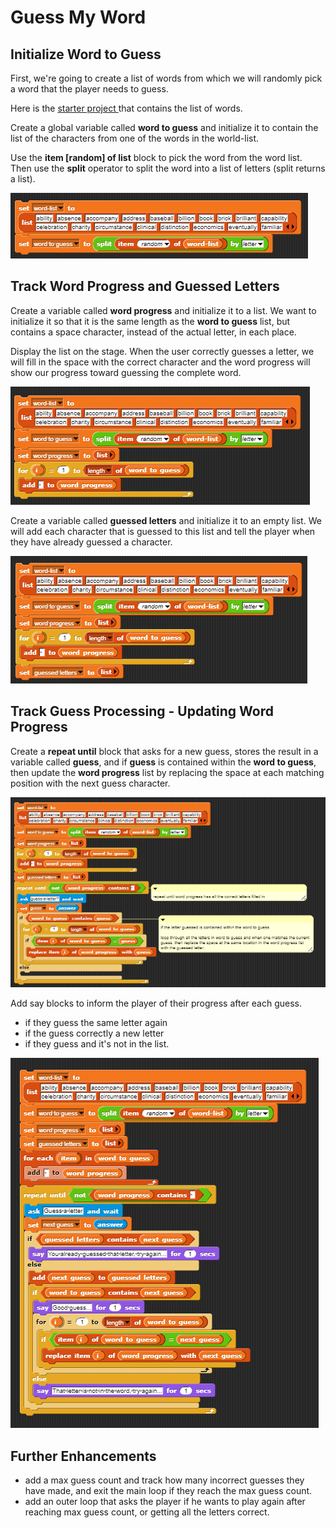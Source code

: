 # Guess My Word

## Initialize Word to Guess

First, we're going to create a list of words from which we will randomly pick a word that the player needs to guess.

Here is the [starter project ](https://snap.berkeley.edu/snap/snap.html#present:Username=annechinn&ProjectName=Guess%20My%20Word%20-%20Starter)that contains the list of words.

Create a global variable called **word to guess** and initialize it to contain the list of the characters from one of the words in the world-list. 

Use the **item \[random\] of list** block to pick the word from the word list. Then use the **split** operator to split the word into a list of letters \(split returns a list\).

![](../.gitbook/assets/image%20%28395%29.png)

## Track Word Progress and Guessed Letters

Create a variable called **word progress** and initialize it to a list. We want to initialize it so that it is the same length as the **word to guess** list, but contains a space character, instead of the actual letter, in each place. 

Display the list on the stage. When the user correctly guesses a letter, we will fill in the space with the correct character and the word progress will show our progress toward guessing the complete word.

![](../.gitbook/assets/image%20%28400%29.png)



Create a variable called **guessed letters** and initialize it to an empty list. We will add each character that is guessed to this list and tell the player when they have already guessed a character.

![](../.gitbook/assets/image%20%28397%29.png)

## Track Guess Processing - Updating Word Progress

Create a **repeat until** block that asks for a new guess, stores the result in a variable called **guess**, and if **guess** is contained within the **word to guess**, then update the **word progress** list by replacing the space at each matching position with the next guess character.

![](../.gitbook/assets/image%20%28399%29.png)

Add say blocks to inform the player of their progress after each guess.

* if they guess the same letter again
* if the guess correctly a new letter
* if they guess and it's not in the list.

![](../.gitbook/assets/image%20%28398%29.png)

## Further Enhancements

* add a max guess count and track how many incorrect guesses they have made, and exit the main loop if they reach the max guess count.
* add an outer loop that asks the player if he wants to play again after reaching max guess count, or getting all the letters correct.

## 

